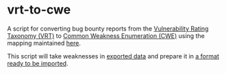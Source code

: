 # vrt-to-cwe

A script for converting bug bounty reports from the [Vulnerability Rating Taxonomy (VRT)](https://github.com/bugcrowd/vulnerability-rating-taxonomy) to [Common Weakness Enumeration (CWE)](https://cwe.mitre.org/) using the mapping maintained [here](https://github.com/bugcrowd/vulnerability-rating-taxonomy/blob/master/mappings/cwe/cwe.json).

This script will take weaknesses in [exported data](https://docs.bugcrowd.com/customers/the-insights-dashboard/download-reports-and-export-submission-data/#exporting-submission-data-to-csv) and prepare it in [a format ready to be imported](https://docs.hackerone.com/en/articles/8541742-import-vulnerabilities).
